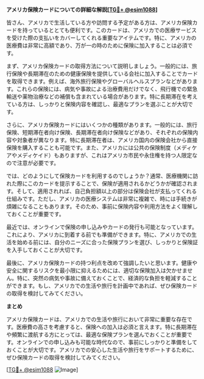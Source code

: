 **アメリカ保険カードについての詳細な解説[[TG💪+ @esim1088](https://t.me/s/esim1088)]**

皆さん、アメリカで生活している方や訪問する予定がある方は、アメリカ保険カードを持っているととても便利です。このカードは、アメリカでの医療サービスを受けた際の支払いをカバーしてくれる重要なアイテムです。特に、アメリカの医療費は非常に高額であり、万が一の時のために保険に加入することは必須です。

まず、アメリカ保険カードの取得方法について説明しましょう。一般的には、旅行保険や長期滞在のための健康保険を提供している会社に加入することでカードを取得できます。例えば、海外旅行保険やグローバルヘルスプランなどがあります。これらの保険には、病気や事故による治療費用だけでなく、飛行機での緊急輸送や薬物治療などの補償も含まれている場合があります。特に長期滞在を考えている方は、しっかりと保険内容を確認し、最適なプランを選ぶことが大切です。

さらに、アメリカ保険カードにはいくつかの種類があります。一般的には、旅行保険、短期滞在者向け保険、長期滞在者向け保険などがあり、それぞれの保険内容や対象者が異なります。特に長期滞在者は、アメリカ国内の保険会社から直接保険を購入することも可能です。また、アメリカには公共の保険制度（メディケアやメディケイド）もありますが、これはアメリカ市民や永住権を持つ人限定なので注意が必要です。

では、どのようにして保険カードを利用するのでしょうか？通常、医療機関に訪れた際にこのカードを提示することで、保険が適用されるかどうかが確認されます。そして、適用されれば、自己負担額以上の部分は保険会社が支払ってくれる仕組みです。ただし、アメリカの医療システムは非常に複雑で、時には手続きが煩雑になることもあります。そのため、事前に保険内容や利用方法をよく理解しておくことが重要です。

最近では、オンラインで保険の申し込みやカードの発行も可能となっています。これにより、アメリカに到着する前でも準備ができます。特に、アメリカでの生活を始める前には、自分のニーズに合った保険プランを選び、しっかりと保険証を入手しておくことが大切です。

最後に、アメリカ保険カードの持つ利点を改めて強調したいと思います。健康や安全に関するリスクを最小限に抑えるためには、適切な保険加入は欠かせません。特に、突然の病気や事故に備えておくことで、経済的な負担を軽減することができます。もし、アメリカでの生活や旅行を計画中であれば、ぜひ保険カードの取得を検討してみてください。

**まとめ**

アメリカ保険カードは、アメリカでの生活や旅行において非常に重要な存在です。医療費の高さを考慮すると、保険への加入は必須と言えます。特に長期滞在や頻繁に渡航する方にとっては、最適な保険プランを選んでおくことが重要です。オンラインでの申し込みも可能な時代なので、事前にしっかりと準備をしておくことが大切です。アメリカでの安心した生活や旅行をサポートするために、ぜひ保険カードの取得を検討してみてください。

[[TG💪+ @esim1088](https://t.me/s/esim1088) ![Image](https://i.postimg.cc/Y0z9fWf4/image.png)]